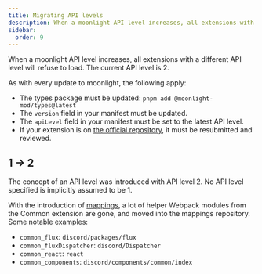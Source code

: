 ```yaml
---
title: Migrating API levels
description: When a moonlight API level increases, all extensions with a different API level will refuse to load.
sidebar:
  order: 9
---
```


When a moonlight API level increases, all extensions with a different API level will refuse to load. The current API level is 2.

As with every update to moonlight, the following apply:

- The types package must be updated: `pnpm add @moonlight-mod/types@latest`
- The `version` field in your manifest must be updated.
- The `apiLevel` field in your manifest must be set to the latest API level.
- If your extension is on [the official repository](/ext-dev/official-repository), it must be resubmitted and reviewed.

## 1 -> 2

The concept of an API level was introduced with API level 2. No API level specified is implicitly assumed to be 1.

With the introduction of [mappings](/ext-dev/mappings), a lot of helper Webpack modules from the Common extension are gone, and moved into the mappings repository. Some notable examples:

- `common_flux`: `discord/packages/flux`
- `common_fluxDispatcher`: `discord/Dispatcher`
- `common_react`: `react`
- `common_components`: `discord/components/common/index`
